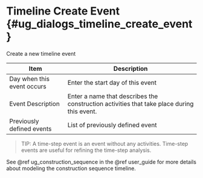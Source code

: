 Timeline Create Event {#ug_dialogs_timeline_create_event}
==============================================
Create a new timeline event

Item | Description
-----|--------------
Day when this event occurs | Enter the start day of this event
Event Description | Enter a name that describes the construction activities that take place during this event.
Previously defined events | List of previously defined event

> TIP: A time-step event is an event without any activities. Time-step events are useful for refining the time-step analysis.

See @ref ug_construction_sequence in the @ref user_guide for more details about modeling the construction sequence timeline.